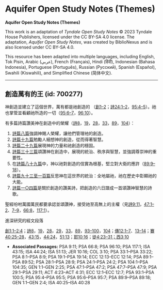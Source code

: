 # Aquifer Open Study Notes (Themes)

**Aquifer Open Study Notes (Themes)**

This work is an adaptation of *Tyndale Open Study Notes* © 2023 Tyndale House Publishers, licensed under the CC BY\-SA 4\.0 license. The adaptation, *Aquifer Open Study Notes*, was created by BiblioNexus and is also licensed under CC BY\-SA 4\.0\.

This resource has been adapted into multiple languages, including English, Tok Pisin, Arabic (عربي), French (Français), Hindi (हिंदी), Indonesian (Bahasa Indonesia), Portuguese (Português), Russian (Русский), Spanish (Español), Swahili (Kiswahili), and Simplified Chinese (简体中文).



--------------------------------

## 創造萬有的王 (id: 700277)

神創造並建立了這個世界，萬有都是祂創造的 （[創1–2](https://ref.ly/Gen1:1-Gen2:25)；[詩24:1–2](https://ref.ly/Ps24:1-Ps24:2)，[95:4–5](https://ref.ly/Ps95:4-Ps95:5)）。祂也掌管並看顧祂所造的一切（[95:6–7](https://ref.ly/Ps95:6-Ps95:7)，[96:10](https://ref.ly/Ps96:10)）。

有多篇詩篇讚美神在創造中的榮耀（[詩8](https://ref.ly/Ps8:1-Ps8:9)，[19](https://ref.ly/Ps19:1-Ps19:14)，[28](https://ref.ly/Ps28:1-Ps28:9)，[33](https://ref.ly/Ps33:1-Ps33:22)，[89](https://ref.ly/Ps89:1-Ps89:52)，[104](https://ref.ly/Ps104:1-Ps104:35)）：

1. [詩篇八篇](https://ref.ly/Ps8:1-Ps8:9)強調神賜人榮耀，讓他們管理衪的創造。
2. [詩篇十九篇](https://ref.ly/Ps19:1-Ps19:14)勉勵人細想神的創造，從而得著智慧。
3. [詩篇二十九篇](https://ref.ly/Ps29:1-Ps29:11)展現神的力量和祂創造的穩固。
4. [詩篇三十三篇](https://ref.ly/Ps33:1-Ps33:22)頌讚神在創造中，展現的統治、秩序與智慧，並強調尊崇神的重要性。
5. 在[詩篇八十九篇](https://ref.ly/Ps89:1-Ps89:52)中，神以祂對創造的信實為根基，堅立對大衛的應許（[89:9–18](https://ref.ly/Ps89:9-Ps89:18)）。
6. [詩篇九十三至一百篇](https://ref.ly/Ps93:1-Ps100:5)反思神在這世界的統治：全地屬祂，祂在歷史中彰顯祂的大能。
7. [詩篇一○四篇](https://ref.ly/Ps104:1-Ps104:35)是關於創造的讚美詩，把創造的六日譜成一首頌讚神智慧的詩歌。

聖經吩咐萬國萬民都要承認並頌讚神，接受祂至高無上的主權（見[詩9:11](https://ref.ly/Ps9:11)，[47:1–2](https://ref.ly/Ps47:1-Ps47:2)、[7–9](https://ref.ly/Ps47:7-Ps47:9)，[66:8](https://ref.ly/Ps66:8)，[117:1](https://ref.ly/Ps117:1)）。

進深研究的經文段落

[創1:1–2:4](https://ref.ly/Gen1:1-Gen2:4)；[詩8](https://ref.ly/Ps8:1-Ps8:9)，[19](https://ref.ly/Ps19:1-Ps19:14)，[28](https://ref.ly/Ps28:1-Ps28:9)，[29](https://ref.ly/Ps29:1-Ps29:11)，[33](https://ref.ly/Ps33:1-Ps33:22)，[89](https://ref.ly/Ps89:1-Ps89:52)，[93–100](https://ref.ly/Ps93:1-Ps100:5)，[104](https://ref.ly/Ps104:1-Ps104:35)；[傳12:1–7](https://ref.ly/Eccl12:1-Eccl12:7)、[13–14](https://ref.ly/Eccl12:13-Eccl12:14)；[賽40:25–28](https://ref.ly/Isa40:25-Isa40:28)，[43:15](https://ref.ly/Isa43:15)，[44:24](https://ref.ly/Isa44:24)，[51:13](https://ref.ly/Isa51:13)；[耶10:16](https://ref.ly/Jer10:16)；[徒4:23–31；](https://ref.ly/Acts4:23-Acts4:31)[西3:10](https://ref.ly/Col3:10)

* **Associated Passages:** PSA 9:11; PSA 66:8; PSA 96:10; PSA 117:1; ISA 43:15; ISA 44:24; ISA 51:13; JER 10:16; COL 3:10; PSA 33:1–PSA 33:22; PSA 8:1–PSA 8:9; PSA 19:1–PSA 19:14; ECC 12:13–ECC 12:14; PSA 89:1–PSA 89:52; PSA 28:1–PSA 28:9; PSA 24:1–PSA 24:2; PSA 104:1–PSA 104:35; GEN 1:1–GEN 2:25; PSA 47:1–PSA 47:2; PSA 47:7–PSA 47:9; PSA 29:1–PSA 29:11; ACT 4:23–ACT 4:31; ECC 12:1–ECC 12:7; PSA 93:1–PSA 100:5; PSA 95:4–PSA 95:5; PSA 95:6–PSA 95:7; PSA 89:9–PSA 89:18; GEN 1:1–GEN 2:4; ISA 40:25–ISA 40:28

